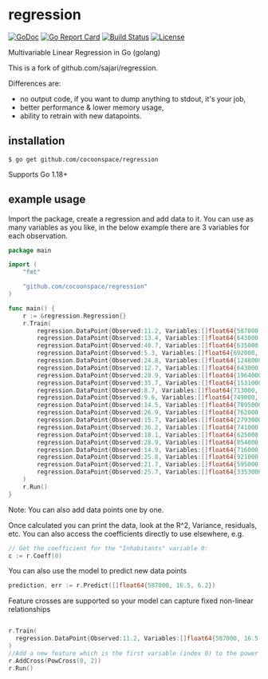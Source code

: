 regression
=======
[![GoDoc](https://pkg.go.dev/github.com/cocoonspace/regression?status.svg)](https://pkg.go.dev/github.com/cocoonspace/regression)
[![Go Report Card](https://goreportcard.com/badge/cocoonspace/regression)](https://goreportcard.com/report/cocoonspace/regression)
[![Build Status](https://travis-ci.org/sajari/regression.svg?branch=master)](https://travis-ci.org/sajari/regression)
[![License][license-image]][license-url]

[license-image]: http://img.shields.io/badge/license-MIT-green.svg?style=flat-square
[license-url]: LICENSE.txt

Multivariable Linear Regression in Go (golang)

This is a fork of github.com/sajari/regression.

Differences are:
- no output code, if you want to dump anything to stdout, it's your job,
- better performance & lower memory usage,
- ability to retrain with new datapoints.

installation
------------

    $ go get github.com/cocoonspace/regression

Supports Go 1.18+

example usage
-------------

Import the package, create a regression and add data to it. You can use as many variables as you like, in the below example there are 3 variables for each observation.

```go
package main

import (
	"fmt"

	"github.com/cocoonspace/regression"
)

func main() {
	r := &regression.Regression{}
	r.Train(
		regression.DataPoint{Observed:11.2, Variables:[]float64{587000, 16.5, 6.2}},
		regression.DataPoint{Observed:13.4, Variables:[]float64{643000, 20.5, 6.4}},
		regression.DataPoint{Observed:40.7, Variables:[]float64{635000, 26.3, 9.3}},
		regression.DataPoint{Observed:5.3, Variables:[]float64{692000, 16.5, 5.3}},
		regression.DataPoint{Observed:24.8, Variables:[]float64{1248000, 19.2, 7.3}},
		regression.DataPoint{Observed:12.7, Variables:[]float64{643000, 16.5, 5.9}},
		regression.DataPoint{Observed:20.9, Variables:[]float64{1964000, 20.2, 6.4}},
		regression.DataPoint{Observed:35.7, Variables:[]float64{1531000, 21.3, 7.6}},
		regression.DataPoint{Observed:8.7, Variables:[]float64{713000, 17.2, 4.9}},
		regression.DataPoint{Observed:9.6, Variables:[]float64{749000, 14.3, 6.4}},
		regression.DataPoint{Observed:14.5, Variables:[]float64{7895000, 18.1, 6}},
		regression.DataPoint{Observed:26.9, Variables:[]float64{762000, 23.1, 7.4}},
		regression.DataPoint{Observed:15.7, Variables:[]float64{2793000, 19.1, 5.8}},
		regression.DataPoint{Observed:36.2, Variables:[]float64{741000, 24.7, 8.6}},
		regression.DataPoint{Observed:18.1, Variables:[]float64{625000, 18.6, 6.5}},
		regression.DataPoint{Observed:28.9, Variables:[]float64{854000, 24.9, 8.3}},
		regression.DataPoint{Observed:14.9, Variables:[]float64{716000, 17.9, 6.7}},
		regression.DataPoint{Observed:25.8, Variables:[]float64{921000, 22.4, 8.6}},
		regression.DataPoint{Observed:21.7, Variables:[]float64{595000, 20.2, 8.4}},
		regression.DataPoint{Observed:25.7, Variables:[]float64{3353000, 16.9, 6.7}},
	)
	r.Run()
}
```

Note: You can also add data points one by one.

Once calculated you can print the data, look at the R^2, Variance, residuals, etc. You can also access the coefficients directly to use elsewhere, e.g.

```go
// Get the coefficient for the "Inhabitants" variable 0:
c := r.Coeff(0)
```

You can also use the model to predict new data points

```go
prediction, err := r.Predict([]float64{587000, 16.5, 6.2})
```

Feature crosses are supported so your model can capture fixed non-linear relationships

```go

r.Train(
  regression.DataPoint{Observed:11.2, Variables:[]float64{587000, 16.5, 6.2}},
)
//Add a new feature which is the first variable (index 0) to the power of 2
r.AddCross(PowCross(0, 2))
r.Run()

```
